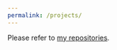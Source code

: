 ```yaml
---
permalink: /projects/
---
```


Please refer to [my repositories](https://github.com/scienceunivers).
